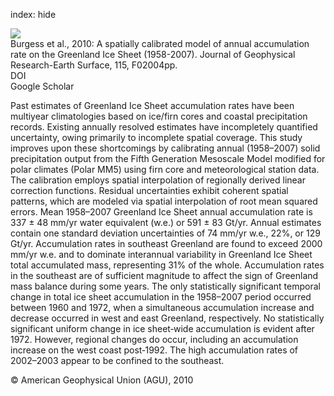 index: hide

<div class="Citation">
    <div class="Citation-thumb CitationThumb-linked"  data-href="https://doi.org/10.1029/2009jf001293">
      <img src="https://static.claimspace.cloud/climate-study-static/refs/thumbs/13/Burgess_et_al_2010-thumb.png" />
    </div>

  <div class="Citation-body">
    <div class="Citation-text">Burgess et al., 2010: A spatially calibrated model of annual accumulation rate on the Greenland Ice Sheet (1958-2007). <span class="Article-journal">Journal of Geophysical Research-Earth Surface, </span><span class="Article-volume">115, </span>F02004pp.</div>
    <div class="Citation-links">
      <div class="CitationLink" data-href="https://doi.org/10.1029/2009jf001293">
        <div class="CitationLink-icon CitationLink-Doi"></div>
        <div class="CitationLink-text">DOI</div>
      </div>
      <div class="CitationLink" data-href="https://scholar.google.com/scholar?q=10.1029/2009jf001293">
        <div class="CitationLink-icon CitationLink-Scholar"></div>
        <div class="CitationLink-text">Google Scholar</div>
      </div>
    </div>
  </div>
</div>

Past estimates of Greenland Ice Sheet accumulation rates have been multiyear climatologies based on ice/firn cores and coastal precipitation records. Existing annually resolved estimates have incompletely quantified uncertainty, owing primarily to incomplete spatial coverage. This study improves upon these shortcomings by calibrating annual (1958–2007) solid precipitation output from the Fifth Generation Mesoscale Model modified for polar climates (Polar MM5) using firn core and meteorological station data. The calibration employs spatial interpolation of regionally derived linear correction functions. Residual uncertainties exhibit coherent spatial patterns, which are modeled via spatial interpolation of root mean squared errors. Mean 1958–2007 Greenland Ice Sheet annual accumulation rate is 337 ± 48 mm/yr water equivalent (w.e.) or 591 ± 83 Gt/yr. Annual estimates contain one standard deviation uncertainties of 74 mm/yr w.e., 22%, or 129 Gt/yr. Accumulation rates in southeast Greenland are found to exceed 2000 mm/yr w.e. and to dominate interannual variability in Greenland Ice Sheet total accumulated mass, representing 31% of the whole. Accumulation rates in the southeast are of sufficient magnitude to affect the sign of Greenland mass balance during some years. The only statistically significant temporal change in total ice sheet accumulation in the 1958–2007 period occurred between 1960 and 1972, when a simultaneous accumulation increase and decrease occurred in west and east Greenland, respectively. No statistically significant uniform change in ice sheet‐wide accumulation is evident after 1972. However, regional changes do occur, including an accumulation increase on the west coast post‐1992. The high accumulation rates of 2002–2003 appear to be confined to the southeast.

<div class="Citation-copy">
&copy; American Geophysical Union (AGU), 2010
</div>